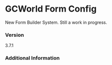 # GCWorld Form Config

New Form Builder System.  Still a work in progress.




### Version
3.7.1

### Additional Information
